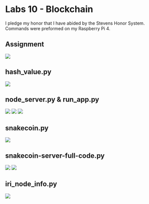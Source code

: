 # Labs 10 - Blockchain
I pledge my honor that I have abided by the Stevens Honor System.
Commands were preformed on my Raspberry Pi 4.

## Assignment
![](Images/Assignment.jpg)

## hash_value.py
![](Images/hash_value.py.jpg)

## node_server.py & run_app.py
![](Images/YourNet.jpg)
![](Images/block1.jpg)
![](Images/YourNet_post.jpg)

## snakecoin.py
![](Images/snakecoin.py.jpg)

## snakecoin-server-full-code.py
![](Images/snakecoinserver.jpg)
![](Images/snakecoinservermine.jpg)

## iri_node_info.py
![](Images/iri.jpg)
